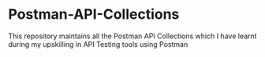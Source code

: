 # Postman-API-Collections
This repository maintains all the Postman API Collections which I have learnt during my upskilling in API Testing tools using Postman
